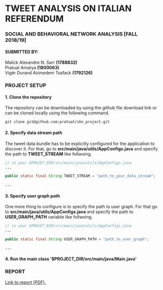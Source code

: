 # TWEET ANALYSIS ON ITALIAN REFERENDUM

### SOCIAL AND BEHAVIORAL NETWORK ANALYSIS [FALL 2018/19]

#### SUBMITTED BY:
Malick Alexandre N. Sarr **(1788832)**  
Pratuat Amatya **(1800063)**  
Vigèr Durand Azimedem Tsafack **(1792126)**  

### **PROJECT SETUP**

#### 1. Clone the repository
The repository can be downloaded by using the github file download link or can be cloned locally using the following command.
```
git clone git@github.com:pratuat/sbn_project.git
```

#### 2. Specify data stream path
The tweet data bundle has to be explicitly configured for the application to discover it. For that, go to **src/main/java/utils/AppConfigs.java** and specify the path to **TWEET_STREAM** like follwoing.

```java
// in your $PROJET_DIR/src/main/java/utils/AppConfigs.java
...

public static final String TWEET_STREAM = "path_to_your_data_stream";

...
```

#### 3. Specify user graph path
One more thing to configure is to specify the path to user graph. For that go to **src/main/java/utils/AppConfigs.java** and specify the path to **USER_GRAPH_PATH** variable like follwoing.

```java
// in your $PROJET_DIR/src/main/java/utils/AppConfigs.java
...

public static final String USER_GRAPH_PATH = "path_to_user_graph";

...
```

#### 4. Run the main class **'$PROJECT_DIR/src/main/java/Main.java'**

### **REPORT**

[Link to report (PDF).](report/report.pdf)









